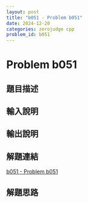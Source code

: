 ```yaml
---
layout: post
title: "b051 - Problem b051"
date: 2024-12-20
categories: zerojudge cpp
problem_id: b051
---
```


# Problem b051

## 題目描述



## 輸入說明



## 輸出說明



## 解題連結

[b051 - Problem b051](https://zerojudge.tw/ShowProblem?problemid=b051)

## 解題思路

